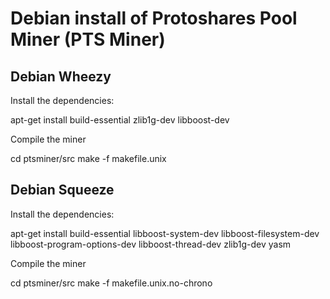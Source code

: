 Debian install of Protoshares Pool Miner (PTS Miner)
====================================================

Debian Wheezy
-------------
Install the dependencies:

apt-get install build-essential zlib1g-dev libboost-dev

Compile the miner

cd ptsminer/src
make -f makefile.unix

Debian Squeeze
--------------
Install the dependencies:

apt-get install build-essential libboost-system-dev libboost-filesystem-dev libboost-program-options-dev libboost-thread-dev zlib1g-dev yasm

Compile the miner

cd ptsminer/src
make -f makefile.unix.no-chrono

